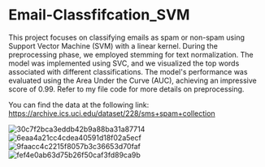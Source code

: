 # Email-Classfifcation_SVM
This project focuses on classifying emails as spam or non-spam using Support Vector Machine (SVM) with a linear kernel.  During the preprocessing phase, we employed stemming for text normalization. The model was implemented using SVC,  and we visualized the top words associated with different classifications. The model's performance was evaluated using  the Area Under the Curve (AUC), achieving an impressive score of 0.99.
Refer to my file code for more details on preprocessing.

You can find the data at the following link:
https://archive.ics.uci.edu/dataset/228/sms+spam+collection

![30c7f2bca3eddb42b9a88ba31a87714](https://github.com/user-attachments/assets/03e06af1-0bfc-4e16-be38-3cacae60ce5d)
![6eaa4a21cc4cdea40591d18f02a5ecf](https://github.com/user-attachments/assets/7ebe1b09-64b4-4f3c-8aa9-ffd3339515a9)
![9faacc4c2215f8057b3c36653d70faf](https://github.com/user-attachments/assets/595e7fd3-6773-4f9b-96a7-19e3eac485bd)
![fef4e0ab63d75b26f50caf3fd89ca9b](https://github.com/user-attachments/assets/1f891d2c-367a-4193-ab70-251f69db7045)
